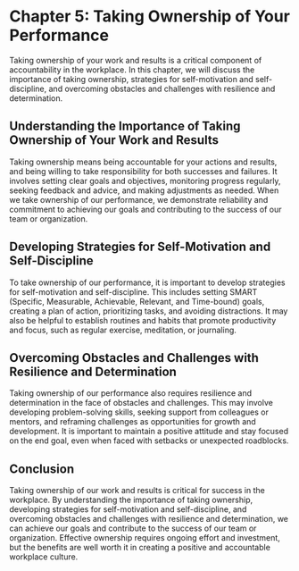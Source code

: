 Chapter 5: Taking Ownership of Your Performance
===============================================

Taking ownership of your work and results is a critical component of accountability in the workplace. In this chapter, we will discuss the importance of taking ownership, strategies for self-motivation and self-discipline, and overcoming obstacles and challenges with resilience and determination.

Understanding the Importance of Taking Ownership of Your Work and Results
-------------------------------------------------------------------------

Taking ownership means being accountable for your actions and results, and being willing to take responsibility for both successes and failures. It involves setting clear goals and objectives, monitoring progress regularly, seeking feedback and advice, and making adjustments as needed. When we take ownership of our performance, we demonstrate reliability and commitment to achieving our goals and contributing to the success of our team or organization.

Developing Strategies for Self-Motivation and Self-Discipline
-------------------------------------------------------------

To take ownership of our performance, it is important to develop strategies for self-motivation and self-discipline. This includes setting SMART (Specific, Measurable, Achievable, Relevant, and Time-bound) goals, creating a plan of action, prioritizing tasks, and avoiding distractions. It may also be helpful to establish routines and habits that promote productivity and focus, such as regular exercise, meditation, or journaling.

Overcoming Obstacles and Challenges with Resilience and Determination
---------------------------------------------------------------------

Taking ownership of our performance also requires resilience and determination in the face of obstacles and challenges. This may involve developing problem-solving skills, seeking support from colleagues or mentors, and reframing challenges as opportunities for growth and development. It is important to maintain a positive attitude and stay focused on the end goal, even when faced with setbacks or unexpected roadblocks.

Conclusion
----------

Taking ownership of our work and results is critical for success in the workplace. By understanding the importance of taking ownership, developing strategies for self-motivation and self-discipline, and overcoming obstacles and challenges with resilience and determination, we can achieve our goals and contribute to the success of our team or organization. Effective ownership requires ongoing effort and investment, but the benefits are well worth it in creating a positive and accountable workplace culture.
